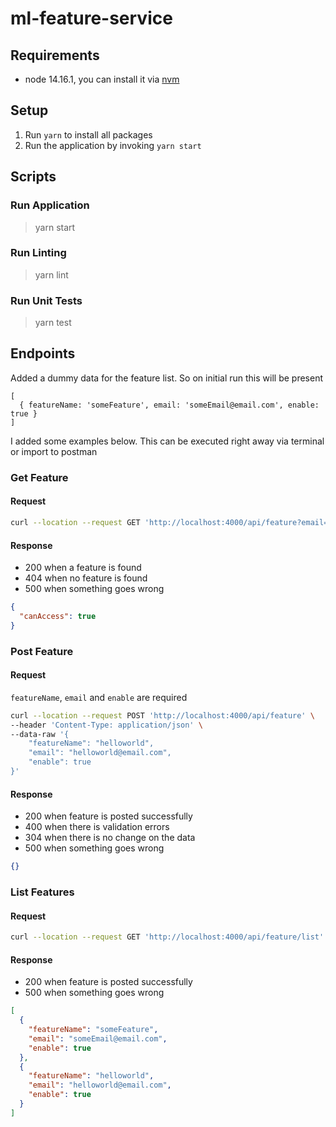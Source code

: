 # ml-feature-service

## Requirements

- node 14.16.1, you can install it via [nvm](https://github.com/nvm-sh/nvm)

## Setup

1. Run `yarn` to install all packages
2. Run the application by invoking `yarn start`

## Scripts

### Run Application

> yarn start

### Run Linting

> yarn lint

### Run Unit Tests

> yarn test

## Endpoints

Added a dummy data for the feature list. So on initial run this will be present

```
[
  { featureName: 'someFeature', email: 'someEmail@email.com', enable: true }
]
```

I added some examples below. This can be executed right away via terminal or import to postman

### Get Feature

#### Request

```bash
curl --location --request GET 'http://localhost:4000/api/feature?email=someEmail@email.com&featureName=someFeature'
```

#### Response

- 200 when a feature is found
- 404 when no feature is found
- 500 when something goes wrong

```json
{
  "canAccess": true
}
```

### Post Feature

#### Request

`featureName`, `email` and `enable` are required

```bash
curl --location --request POST 'http://localhost:4000/api/feature' \
--header 'Content-Type: application/json' \
--data-raw '{
    "featureName": "helloworld",
    "email": "helloworld@email.com",
    "enable": true
}'
```

#### Response

- 200 when feature is posted successfully
- 400 when there is validation errors
- 304 when there is no change on the data
- 500 when something goes wrong

```json
{}
```

### List Features

#### Request

```bash
curl --location --request GET 'http://localhost:4000/api/feature/list'
```

#### Response

- 200 when feature is posted successfully
- 500 when something goes wrong

```json
[
  {
    "featureName": "someFeature",
    "email": "someEmail@email.com",
    "enable": true
  },
  {
    "featureName": "helloworld",
    "email": "helloworld@email.com",
    "enable": true
  }
]
```
